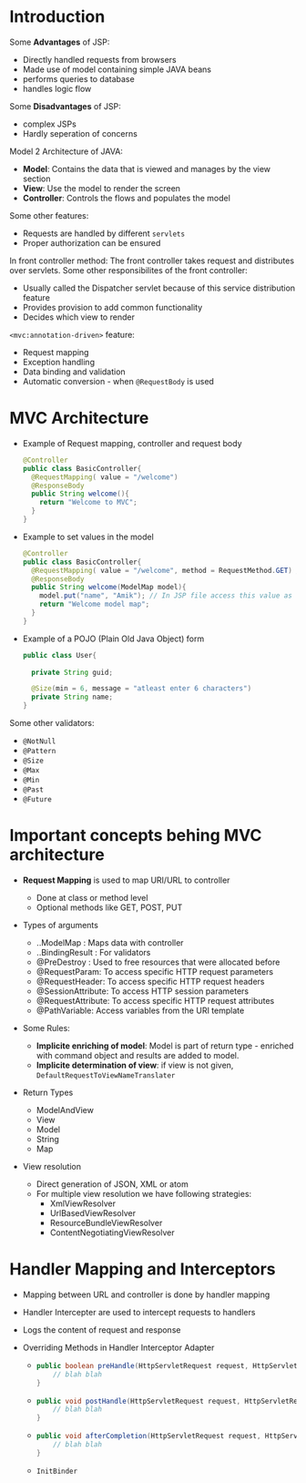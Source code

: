 # Introduction
Some **Advantages** of JSP:
- Directly handled requests from browsers
- Made use of model containing simple JAVA beans
- performs queries to database
- handles logic flow 

Some **Disadvantages** of JSP: 
- complex JSPs
- Hardly seperation of concerns

Model 2 Architecture of JAVA:
- **Model**: Contains the data that is viewed and manages by the view section
- **View**: Use the model to render the screen
- **Controller**: Controls the flows and populates the model

Some other features:
- Requests are handled by different `servlets`
- Proper authorization can be ensured

In front controller method: The front controller takes request and distributes over servlets. 
Some other responsibilites of the front controller: 
- Usually called the Dispatcher servlet because of this service distribution feature
- Provides provision to add common functionality
- Decides which view to render

`<mvc:annotation-driven>` feature:
- Request mapping
- Exception handling
- Data binding and validation
- Automatic conversion - when `@RequestBody` is used

# MVC Architecture

- Example of Request mapping, controller and request body
  ```java
  @Controller
  public class BasicController{
    @RequestMapping( value = "/welcome")
    @ResponseBody
    public String welcome(){
      return "Welcome to MVC";
    }
  }
  ```
  
- Example to set values in the model
  ```java
  @Controller
  public class BasicController{
    @RequestMapping( value = "/welcome", method = RequestMethod.GET) // to be invoked only for GET method 
    @ResponseBody
    public String welcome(ModelMap model){
      model.put("name", "Amik"); // In JSP file access this value as `${name}`
      return "Welcome model map";
    }
  }
  ```
  
- Example of a POJO (Plain Old Java Object) form
  ```java
  public class User{
    
    private String guid;

    @Size(min = 6, message = "atleast enter 6 characters")
    private String name; 
  }
  ```

Some other validators:
- `@NotNull`
- `@Pattern`
- `@Size`
- `@Max`
- `@Min`
- `@Past`
- `@Future`

# Important concepts behing MVC architecture

- **Request Mapping** is used to map URI/URL to controller
  - Done at class or method level
  - Optional methods like GET, POST, PUT

- Types of arguments
  - ..ModelMap : Maps data with controller 
  - ..BindingResult : For validators
  - @PreDestroy : Used to free resources that were allocated before
  - @RequestParam: To access specific HTTP request parameters
  - @RequestHeader: To access specific HTTP request headers
  - @SessionAttribute: To access HTTP session parameters
  - @RequestAttribute: To access specific HTTP request attributes
  - @PathVariable: Access variables from the URI template
 
- Some Rules:
  - **Implicite enriching of model**: Model is part of return type - enriched with command object and results are added to model.
  - **Implicite determination of view**: if view is not given, `DefaultRequestToViewNameTranslater`

- Return Types
  - ModelAndView
  - View
  - Model
  - String
  - Map

- View resolution
  - Direct generation of JSON, XML or atom
  - For multiple view resolution we have following strategies:
    - XmlViewResolver
    - UrlBasedViewResolver
    - ResourceBundleViewResolver
    - ContentNegotiatingViewResolver

# Handler Mapping and Interceptors

- Mapping between URL and controller is done by handler mapping
- Handler Intercepter are used to intercept requests to handlers
- Logs the content of request and response

- Overriding Methods in Handler Interceptor Adapter
  - ```java
    public boolean preHandle(HttpServletRequest request, HttpServletResponse response, Object Handler){
        // blah blah 
    }
    ```
  - ```java
    public void postHandle(HttpServletRequest request, HttpServletResponse response, Object Handler, ModelAndView modelAndView){
        // blah blah 
    }
    ```
  - ```java
    public void afterCompletion(HttpServletRequest request, HttpServletResponse response, Object Handler, Exception Ex){
        // blah blah 
    }
    ```

  - `InitBinder`
